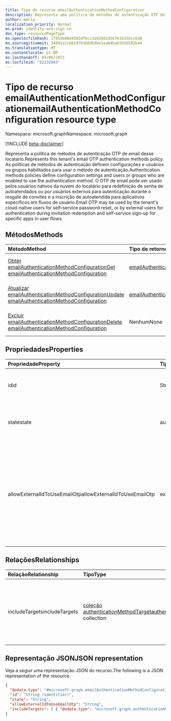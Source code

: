```yaml
---
title: Tipo de recurso emailAuthenticationMethodConfiguration
description: Representa uma política de métodos de autenticação OTP de email
author: mmcla
localization_priority: Normal
ms.prod: identity-and-sign-in
doc_type: resourcePageType
ms.openlocfilehash: 1f85db08d4502df6cc3a928d2d56761b33dcc6d8
ms.sourcegitcommit: 34891a1c601976166958be1aa04bab5936592b44
ms.translationtype: MT
ms.contentlocale: pt-BR
ms.lasthandoff: 05/06/2021
ms.locfileid: "52232043"
---
```

# <a name="emailauthenticationmethodconfiguration-resource-type"></a><span data-ttu-id="959e4-103">Tipo de recurso emailAuthenticationMethodConfiguration</span><span class="sxs-lookup"><span data-stu-id="959e4-103">emailAuthenticationMethodConfiguration resource type</span></span>

<span data-ttu-id="959e4-104">Namespace: microsoft.graph</span><span class="sxs-lookup"><span data-stu-id="959e4-104">Namespace: microsoft.graph</span></span>

[!INCLUDE [beta-disclaimer](../../includes/beta-disclaimer.md)]

<span data-ttu-id="959e4-105">Representa a política de métodos de autenticação OTP de email desse locatário.</span><span class="sxs-lookup"><span data-stu-id="959e4-105">Represents this tenant's email OTP authentication methods policy.</span></span> <span data-ttu-id="959e4-106">As políticas de métodos de autenticação definem configurações e usuários ou grupos habilitados para usar o método de autenticação.</span><span class="sxs-lookup"><span data-stu-id="959e4-106">Authentication methods policies define configuration settings and users or groups who are enabled to use the authentication method.</span></span> <span data-ttu-id="959e4-107">O OTP de email pode ser usado pelos usuários nativos da nuvem do locatário para redefinição de senha de autoatendados ou por usuários externos para autenticação durante o resgate de convites e a inscrição de autoatendida para aplicativos específicos em fluxos de usuário.</span><span class="sxs-lookup"><span data-stu-id="959e4-107">Email OTP may be used by the tenant's cloud-native users for self-service password reset, or by external users for authentication during invitation redemption and self-service sign-up for specific apps in user flows.</span></span>

## <a name="methods"></a><span data-ttu-id="959e4-108">Métodos</span><span class="sxs-lookup"><span data-stu-id="959e4-108">Methods</span></span>

|<span data-ttu-id="959e4-109">Método</span><span class="sxs-lookup"><span data-stu-id="959e4-109">Method</span></span>|<span data-ttu-id="959e4-110">Tipo de retorno</span><span class="sxs-lookup"><span data-stu-id="959e4-110">Return type</span></span>|<span data-ttu-id="959e4-111">Descrição</span><span class="sxs-lookup"><span data-stu-id="959e4-111">Description</span></span>|
|:---|:---|:---|
|[<span data-ttu-id="959e4-112">Obter emailAuthenticationMethodConfiguration</span><span class="sxs-lookup"><span data-stu-id="959e4-112">Get emailAuthenticationMethodConfiguration</span></span>](../api/emailauthenticationmethodconfiguration-get.md)|[<span data-ttu-id="959e4-113">emailAuthenticationMethodConfiguration</span><span class="sxs-lookup"><span data-stu-id="959e4-113">emailAuthenticationMethodConfiguration</span></span>](../resources/emailauthenticationmethodconfiguration.md)|<span data-ttu-id="959e4-114">Leia as propriedades e as relações de um objeto emailAuthenticationMethodConfiguration.</span><span class="sxs-lookup"><span data-stu-id="959e4-114">Read the properties and relationships of an emailAuthenticationMethodConfiguration object.</span></span>|
|[<span data-ttu-id="959e4-115">Atualizar emailAuthenticationMethodConfiguration</span><span class="sxs-lookup"><span data-stu-id="959e4-115">Update emailAuthenticationMethodConfiguration</span></span>](../api/emailauthenticationmethodconfiguration-update.md)|[<span data-ttu-id="959e4-116">emailAuthenticationMethodConfiguration</span><span class="sxs-lookup"><span data-stu-id="959e4-116">emailAuthenticationMethodConfiguration</span></span>](../resources/emailauthenticationmethodconfiguration.md)|<span data-ttu-id="959e4-117">Atualize as propriedades de um objeto emailAuthenticationMethodConfiguration.</span><span class="sxs-lookup"><span data-stu-id="959e4-117">Update the properties of an emailAuthenticationMethodConfiguration object.</span></span>|
|[<span data-ttu-id="959e4-118">Excluir emailAuthenticationMethodConfiguration</span><span class="sxs-lookup"><span data-stu-id="959e4-118">Delete emailAuthenticationMethodConfiguration</span></span>](../api/emailauthenticationmethodconfiguration-delete.md)|<span data-ttu-id="959e4-119">Nenhum</span><span class="sxs-lookup"><span data-stu-id="959e4-119">None</span></span>|<span data-ttu-id="959e4-120">Exclui um objeto emailAuthenticationMethodConfiguration.</span><span class="sxs-lookup"><span data-stu-id="959e4-120">Deletes an emailAuthenticationMethodConfiguration object.</span></span>|

## <a name="properties"></a><span data-ttu-id="959e4-121">Propriedades</span><span class="sxs-lookup"><span data-stu-id="959e4-121">Properties</span></span>

|<span data-ttu-id="959e4-122">Propriedade</span><span class="sxs-lookup"><span data-stu-id="959e4-122">Property</span></span>|<span data-ttu-id="959e4-123">Tipo</span><span class="sxs-lookup"><span data-stu-id="959e4-123">Type</span></span>|<span data-ttu-id="959e4-124">Descrição</span><span class="sxs-lookup"><span data-stu-id="959e4-124">Description</span></span>|
|:---|:---|:---|
|<span data-ttu-id="959e4-125">id</span><span class="sxs-lookup"><span data-stu-id="959e4-125">id</span></span>|<span data-ttu-id="959e4-126">String</span><span class="sxs-lookup"><span data-stu-id="959e4-126">String</span></span>|<span data-ttu-id="959e4-127">O identificador de política do método de autenticação.</span><span class="sxs-lookup"><span data-stu-id="959e4-127">The authentication method policy identifier.</span></span> <span data-ttu-id="959e4-128">Herdado [da autenticaçãoMethodConfiguration](../resources/authenticationmethodconfiguration.md).</span><span class="sxs-lookup"><span data-stu-id="959e4-128">Inherited from [authenticationMethodConfiguration](../resources/authenticationmethodconfiguration.md).</span></span>|
|<span data-ttu-id="959e4-129">state</span><span class="sxs-lookup"><span data-stu-id="959e4-129">state</span></span>|<span data-ttu-id="959e4-130">authenticationMethodState</span><span class="sxs-lookup"><span data-stu-id="959e4-130">authenticationMethodState</span></span>|<span data-ttu-id="959e4-131">Indica se esse método de autenticação está habilitado ou não.</span><span class="sxs-lookup"><span data-stu-id="959e4-131">Indicates whether this authentication method is enabled or not.</span></span> <span data-ttu-id="959e4-132">Os valores possíveis são: `enabled` e `disabled`.</span><span class="sxs-lookup"><span data-stu-id="959e4-132">Possible values are: `enabled`, `disabled`.</span></span>|
|<span data-ttu-id="959e4-133">allowExternalIdToUseEmailOtp</span><span class="sxs-lookup"><span data-stu-id="959e4-133">allowExternalIdToUseEmailOtp</span></span>|<span data-ttu-id="959e4-134">externalEmailOtpState</span><span class="sxs-lookup"><span data-stu-id="959e4-134">externalEmailOtpState</span></span>|<span data-ttu-id="959e4-135">Determina se o OTP de email pode ser usuável por usuários externos para autenticação.</span><span class="sxs-lookup"><span data-stu-id="959e4-135">Determines whether email OTP is usable by external users for authentication.</span></span> <span data-ttu-id="959e4-136">Os valores possíveis são: `default`, `enabled`, `disabled`, `unknownFutureValue`.</span><span class="sxs-lookup"><span data-stu-id="959e4-136">Possible values are: `default`, `enabled`, `disabled`, `unknownFutureValue`.</span></span> <span data-ttu-id="959e4-137">Os locatários no estado que não utilizaram a visualização pública terão automaticamente o OTP de email habilitado a partir `default` de outubro de 2021.</span><span class="sxs-lookup"><span data-stu-id="959e4-137">Tenants in the `default` state who did not use public preview will automatically have email OTP enabled beginning in October 2021.</span></span>|

## <a name="relationships"></a><span data-ttu-id="959e4-138">Relações</span><span class="sxs-lookup"><span data-stu-id="959e4-138">Relationships</span></span>

|<span data-ttu-id="959e4-139">Relação</span><span class="sxs-lookup"><span data-stu-id="959e4-139">Relationship</span></span>|<span data-ttu-id="959e4-140">Tipo</span><span class="sxs-lookup"><span data-stu-id="959e4-140">Type</span></span>|<span data-ttu-id="959e4-141">Descrição</span><span class="sxs-lookup"><span data-stu-id="959e4-141">Description</span></span>|
|:---|:---|:---|
|<span data-ttu-id="959e4-142">includeTargets</span><span class="sxs-lookup"><span data-stu-id="959e4-142">includeTargets</span></span>|<span data-ttu-id="959e4-143">[coleção authenticationMethodTarget](../resources/authenticationmethodtarget.md)</span><span class="sxs-lookup"><span data-stu-id="959e4-143">[authenticationMethodTarget](../resources/authenticationmethodtarget.md) collection</span></span>|<span data-ttu-id="959e4-144">Uma coleção de usuários ou grupos habilitados para usar o método de autenticação.</span><span class="sxs-lookup"><span data-stu-id="959e4-144">A collection of users or groups who are enabled to use the authentication method.</span></span>|

## <a name="json-representation"></a><span data-ttu-id="959e4-145">Representação JSON</span><span class="sxs-lookup"><span data-stu-id="959e4-145">JSON representation</span></span>

<span data-ttu-id="959e4-146">Veja a seguir uma representação JSON do recurso.</span><span class="sxs-lookup"><span data-stu-id="959e4-146">The following is a JSON representation of the resource.</span></span>
<!-- {
  "blockType": "resource",
  "keyProperty": "id",
  "@odata.type": "microsoft.graph.emailAuthenticationMethodConfiguration",
  "baseType": "microsoft.graph.authenticationMethodConfiguration",
  "openType": false
}
-->

```json
{
  "@odata.type": "#microsoft.graph.emailAuthenticationMethodConfiguration",
  "id": "String (identifier)",
  "state": "String",
  "allowExternalIdToUseEmailOtp": "String",
  "includeTargets": [ { "@odata.type": "microsoft.graph.authenticationMethodTarget" } ]
}
```
